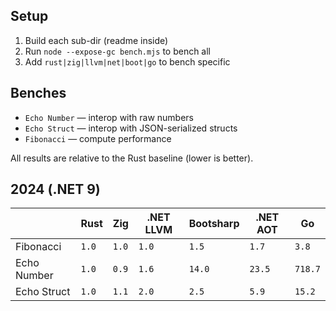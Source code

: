 ## Setup

1. Build each sub-dir (readme inside)
2. Run `node --expose-gc bench.mjs` to bench all
3. Add `rust|zig|llvm|net|boot|go` to bench specific

## Benches

- `Echo Number` — interop with raw numbers
- `Echo Struct` — interop with JSON-serialized structs
- `Fibonacci` — compute performance

All results are relative to the Rust baseline (lower is better).

## 2024 (.NET 9)

|             | Rust  | Zig   | .NET LLVM | Bootsharp | .NET AOT | Go      |
|-------------|-------|-------|-----------|-----------|----------|---------|
| Fibonacci   | `1.0` | `1.0` | `1.0`     | `1.5`     | `1.7`    | `3.8`   |
| Echo Number | `1.0` | `0.9` | `1.6`     | `14.0`    | `23.5`   | `718.7` |
| Echo Struct | `1.0` | `1.1` | `2.0`     | `2.5`     | `5.9`    | `15.2`  |
